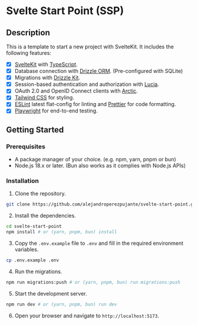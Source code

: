 # Svelte Start Point (SSP)

## Description

This is a template to start a new project with SvelteKit. It includes the following features:

- [x] [SvelteKit](https://kit.svelte.dev/docs/introduction) with [TypeScript](https://www.typescriptlang.org).
- [x] Database connection with [Drizzle ORM](https://orm.drizzle.team/docs/overview). (Pre-configured with SQLite)
- [x] Migrations with [Drizzle Kit](https://orm.drizzle.team/kit-docs/overview).
- [x] Session-based authentication and authorization with [Lucia](https://lucia-auth.com).
- [x] OAuth 2.0 and OpenID Connect clients with [Arctic](https://arctic.js.org).
- [x] [Tailwind CSS](https://tailwindcss.com) for styling.
- [x] [ESLint](https://eslint.org) latest flat-config for linting and [Prettier](https://prettier.io) for code formatting.
- [x] [Playwright](https://playwright.dev) for end-to-end testing.

## Getting Started

### Prerequisites

- A package manager of your choice. (e.g. npm, yarn, pnpm or bun)
- Node.js 18.x or later. (Bun also works as it complies with Node.js APIs)

### Installation

1. Clone the repository.

```bash
git clone https://github.com/alejandroperezpujante/svelte-start-point.git
```

2. Install the dependencies.

```bash
cd svelte-start-point
npm install # or (yarn, pnpm, bun) install
```

3. Copy the `.env.example` file to `.env` and fill in the required environment variables.

```bash
cp .env.example .env
```

4. Run the migrations.

```bash
npm run migrations:push # or (yarn, pnpm, bun) run migrations:push
```

5. Start the development server.

```bash
npm run dev # or (yarn, pnpm, bun) run dev
```

6. Open your browser and navigate to `http://localhost:5173`.
